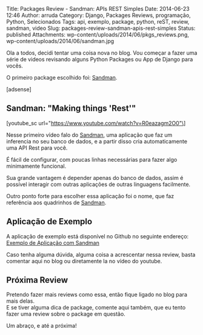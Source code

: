 Title: Packages Review - Sandman: APIs REST Simples
Date: 2014-06-23 12:46
Author: arruda
Category: Django, Packages Reviews, programação, Python, Selecionados
Tags: api, exemplo, package, python, reST, review, sandman, video
Slug: packages-review-sandman-apis-rest-simples
Status: published
Attachments: wp-content/uploads/2014/06/pkgs_reviews.png, wp-content/uploads/2014/06/sandman.jpg

Ola a todos, decidi tentar uma coisa nova no blog. Vou começar a fazer uma série de videos revisando alguns Python Packages ou App de Django para vocês.

O primeiro package escolhido foi: [Sandman](https://github.com/jeffknupp/sandman "Sandman no Github").

\[adsense\]

Sandman: "Making things 'Rest'"
-------------------------------

\[youtube\_sc url="https://www.youtube.com/watch?v=R0eazagm2O0"\]

Nesse primeiro vídeo falo do [Sandman](https://github.com/jeffknupp/sandman "Sandman no Github"), uma aplicação que faz um inferencia no seu banco de dados, e a partir disso cria automaticamente uma API Rest para você.

É fácil de configurar, com poucas linhas necessárias para fazer algo minimamente funcional.

Sua grande vantagem é depender apenas do banco de dados, assim é possível interagir com outras aplicações de outras linguagens facilmente.

Outro ponto forte para escolher essa aplicação foi o nome, que faz referência aos quadrinhos de [Sandman](http://en.wikipedia.org/wiki/The_Sandman_(Vertigo) "Sandman HQ").

Aplicação de Exemplo
--------------------

A aplicação de exemplo está disponível no Github no seguinte endereço: [Exemplo de Aplicação com Sandman](https://github.com/arruda/sandman_example "Exemplo app com Sandman")

Caso tenha alguma dúvida, alguma coisa a acrescentar nessa review, basta comentar aqui no blog ou diretamente la no vídeo do youtube.

Próxima Review
--------------

Pretendo fazer mais reviews como essa, então fique ligado no blog para mais delas.  
E se tiver alguma dica de package, comente aqui também, que eu tento fazer uma review sobre o package em questão.

Um abraço, e até a próxima!
